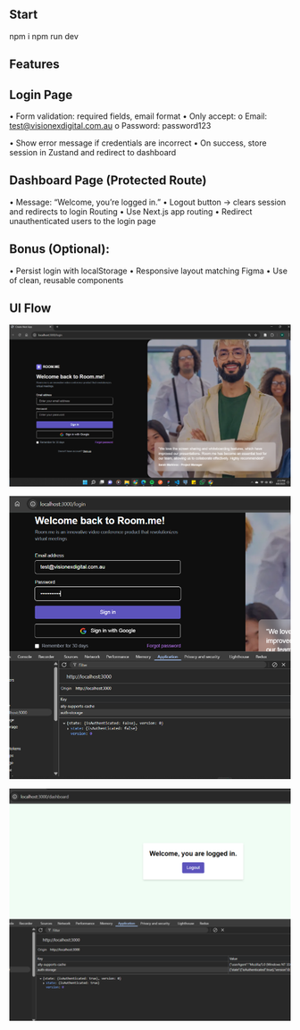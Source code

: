 ## Start

npm i
npm run dev

## Features

## Login Page

• Form validation: required fields, email format
• Only accept:
o Email: test@visionexdigital.com.au
o Password: password123

• Show error message if credentials are incorrect
• On success, store session in Zustand and redirect to dashboard

## Dashboard Page (Protected Route)

• Message: “Welcome, you’re logged in.”
• Logout button → clears session and redirects to login Routing
• Use Next.js app routing
• Redirect unauthenticated users to the login page

## Bonus (Optional):

• Persist login with localStorage
• Responsive layout matching Figma
• Use of clean, reusable components

## UI Flow

![alt text](loginimg.png)

![alt text](auth1.png)

![alt text](auth2.png)
